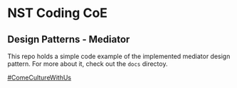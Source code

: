 # NST Coding CoE

## Design Patterns - Mediator

This repo holds a simple code example of the implemented mediator design pattern. For more about it, check out the `docs` directoy.

[#ComeCultureWithUs](https://www.nearshoretechnology.com/)
